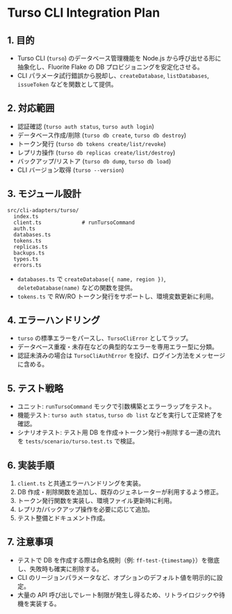 # Turso CLI Integration Plan

## 1. 目的
- Turso CLI (`turso`) のデータベース管理機能を Node.js から呼び出せる形に抽象化し、Fluorite Flake の DB プロビジョニングを安定化させる。
- CLI パラメータ試行錯誤から脱却し、`createDatabase`, `listDatabases`, `issueToken` などを関数として提供。

## 2. 対応範囲
- 認証確認 (`turso auth status`, `turso auth login`)
- データベース作成/削除 (`turso db create`, `turso db destroy`)
- トークン発行 (`turso db tokens create/list/revoke`)
- レプリカ操作 (`turso db replicas create/list/destroy`)
- バックアップ/リストア (`turso db dump`, `turso db load`)
- CLI バージョン取得 (`turso --version`)

## 3. モジュール設計
```
src/cli-adapters/turso/
  index.ts
  client.ts             # runTursoCommand
  auth.ts
  databases.ts
  tokens.ts
  replicas.ts
  backups.ts
  types.ts
  errors.ts
```
- `databases.ts` で `createDatabase({ name, region })`, `deleteDatabase(name)` などの関数を提供。
- `tokens.ts` で RW/RO トークン発行をサポートし、環境変数更新に利用。

## 4. エラーハンドリング
- `turso` の標準エラーをパースし、`TursoCliError` としてラップ。
- データベース重複・未存在などの典型的なエラーを専用エラー型に分類。
- 認証未済みの場合は `TursoCliAuthError` を投げ、ログイン方法をメッセージに含める。

## 5. テスト戦略
- ユニット: `runTursoCommand` モックで引数構築とエラーラップをテスト。
- 機能テスト: `turso auth status`, `turso db list` などを実行して正常終了を確認。
- シナリオテスト: テスト用 DB を作成→トークン発行→削除する一連の流れを `tests/scenario/turso.test.ts` で検証。

## 6. 実装手順
1. `client.ts` と共通エラーハンドリングを実装。
2. DB 作成・削除関数を追加し、既存のジェネレーターが利用するよう修正。
3. トークン発行関数を実装し、環境ファイル更新時に利用。
4. レプリカ/バックアップ操作を必要に応じて追加。
5. テスト整備とドキュメント作成。

## 7. 注意事項
- テストで DB を作成する際は命名規則（例: `ff-test-{timestamp}`）を徹底し、失敗時も確実に削除する。
- CLI のリージョンパラメータなど、オプションのデフォルト値を明示的に設定。
- 大量の API 呼び出しでレート制限が発生し得るため、リトライロジックや待機を実装する。
